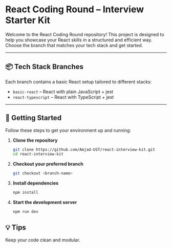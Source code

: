 # React Coding Round – Interview Starter Kit

Welcome to the React Coding Round repository! This project is designed to help you showcase your React skills in a structured and efficient way. Choose the branch that matches your tech stack and get started.

---

## 📦 Tech Stack Branches

Each branch contains a basic React setup tailored to different stacks:

- `basic-react` – React with plain JavaScript + jest
- `react-typescript` – React with TypeScript + jest

---

## 🚀 Getting Started

Follow these steps to get your environment up and running:

1. **Clone the repository**
   ```bash
   git clone https://github.com/Amjad-UST/react-interview-kit.git
   cd react-interview-kit
2. **Checkout your preferred branch**
    ```bash 
    git checkout <branch-name>
3. **Install dependencies**
    ```bash
    npm install
4. **Start the development server**
    ```bash
    npm run dev

## 💡 Tips

Keep your code clean and modular.